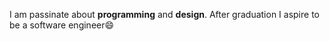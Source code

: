 I am passinate about **programming** and **design**. After graduation I aspire to be a software engineer:smile:
